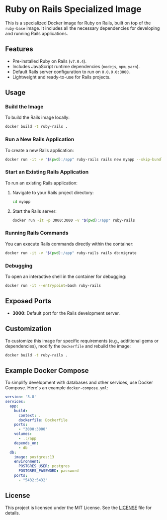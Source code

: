 
# Ruby on Rails Specialized Image

This is a specialized Docker image for Ruby on Rails, built on top of the `ruby-base` image. It includes all the necessary dependencies for developing and running Rails applications.

## Features
- Pre-installed Ruby on Rails (`v7.0.4`).
- Includes JavaScript runtime dependencies (`nodejs`, `npm`, `yarn`).
- Default Rails server configuration to run on `0.0.0.0:3000`.
- Lightweight and ready-to-use for Rails projects.

## Usage

### Build the Image
To build the Rails image locally:
```bash
docker build -t ruby-rails .
```

### Run a New Rails Application
To create a new Rails application:
```bash
docker run -it -v "$(pwd):/app" ruby-rails rails new myapp --skip-bundle
```

### Start an Existing Rails Application
To run an existing Rails application:
1. Navigate to your Rails project directory:
   ```bash
   cd myapp
   ```
2. Start the Rails server:
   ```bash
   docker run -it -p 3000:3000 -v "$(pwd):/app" ruby-rails
   ```

### Running Rails Commands
You can execute Rails commands directly within the container:
```bash
docker run -it -v "$(pwd):/app" ruby-rails rails db:migrate
```

### Debugging
To open an interactive shell in the container for debugging:
```bash
docker run -it --entrypoint=bash ruby-rails
```

## Exposed Ports
- **3000**: Default port for the Rails development server.

## Customization
To customize this image for specific requirements (e.g., additional gems or dependencies), modify the `Dockerfile` and rebuild the image:
```bash
docker build -t ruby-rails .
```

## Example Docker Compose
To simplify development with databases and other services, use Docker Compose. Here's an example `docker-compose.yml`:
```yaml
version: '3.8'
services:
  app:
    build:
      context: .
      dockerfile: Dockerfile
    ports:
      - "3000:3000"
    volumes:
      - .:/app
    depends_on:
      - db
  db:
    image: postgres:13
    environment:
      POSTGRES_USER: postgres
      POSTGRES_PASSWORD: password
    ports:
      - "5432:5432"
```

## License
This project is licensed under the MIT License. See the [LICENSE](../LICENSE) file for details.
